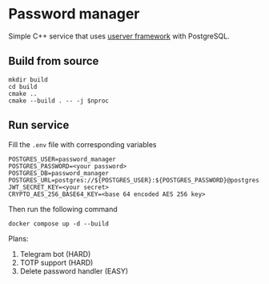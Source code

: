 # Password manager

Simple C++ service that uses [userver framework](https://github.com/userver-framework/userver) with PostgreSQL.


## Build from source

```
mkdir build 
cd build
cmake ..
cmake --build . -- -j $nproc
```

## Run service

Fill the `.env` file with corresponding variables

```
POSTGRES_USER=password_manager
POSTGRES_PASSWORD=<your password>
POSTGRES_DB=password_manager
POSTGRES_URL=postgres://${POSTGRES_USER}:${POSTGRES_PASSWORD}@postgres:5432/${POSTGRES_DB}
JWT_SECRET_KEY=<your secret>
CRYPTO_AES_256_BASE64_KEY=<base 64 encoded AES 256 key>
```

Then run the following command
```
docker compose up -d --build
```

Plans:

1. Telegram bot            (HARD)
2. TOTP support            (HARD) 
3. Delete password handler (EASY)



